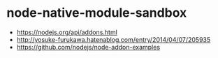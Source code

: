 # node-native-module-sandbox

- https://nodejs.org/api/addons.html
- http://yosuke-furukawa.hatenablog.com/entry/2014/04/07/205935
- https://github.com/nodejs/node-addon-examples
